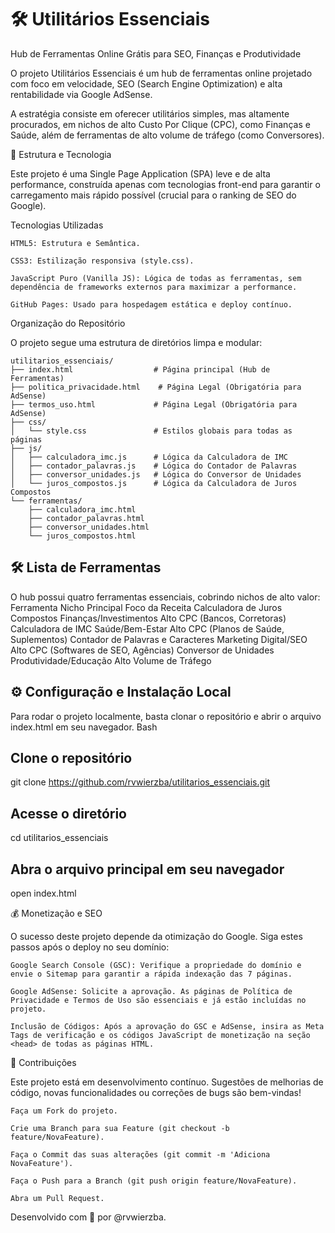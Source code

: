 # 🛠️ Utilitários Essenciais

Hub de Ferramentas Online Grátis para SEO, Finanças e Produtividade

O projeto Utilitários Essenciais é um hub de ferramentas online projetado com foco em velocidade, SEO (Search Engine Optimization) e alta rentabilidade via Google AdSense.

A estratégia consiste em oferecer utilitários simples, mas altamente procurados, em nichos de alto Custo Por Clique (CPC), como Finanças e Saúde, além de ferramentas de alto volume de tráfego (como Conversores).

🚀 Estrutura e Tecnologia

Este projeto é uma Single Page Application (SPA) leve e de alta performance, construída apenas com tecnologias front-end para garantir o carregamento mais rápido possível (crucial para o ranking de SEO do Google).

Tecnologias Utilizadas

    HTML5: Estrutura e Semântica.

    CSS3: Estilização responsiva (style.css).

    JavaScript Puro (Vanilla JS): Lógica de todas as ferramentas, sem dependência de frameworks externos para maximizar a performance.

    GitHub Pages: Usado para hospedagem estática e deploy contínuo.

Organização do Repositório

O projeto segue uma estrutura de diretórios limpa e modular:
```
utilitarios_essenciais/
├── index.html                  # Página principal (Hub de Ferramentas)
├── politica_privacidade.html    # Página Legal (Obrigatória para AdSense)
├── termos_uso.html             # Página Legal (Obrigatória para AdSense)
├── css/
│   └── style.css               # Estilos globais para todas as páginas
├── js/
│   ├── calculadora_imc.js      # Lógica da Calculadora de IMC
│   ├── contador_palavras.js    # Lógica do Contador de Palavras
│   ├── conversor_unidades.js   # Lógica do Conversor de Unidades
│   └── juros_compostos.js      # Lógica da Calculadora de Juros Compostos
└── ferramentas/
    ├── calculadora_imc.html
    ├── contador_palavras.html
    ├── conversor_unidades.html
    └── juros_compostos.html
```

## 🛠️ Lista de Ferramentas

O hub possui quatro ferramentas essenciais, cobrindo nichos de alto valor:
Ferramenta	Nicho Principal	Foco da Receita
Calculadora de Juros Compostos	Finanças/Investimentos	Alto CPC (Bancos, Corretoras)
Calculadora de IMC	Saúde/Bem-Estar	Alto CPC (Planos de Saúde, Suplementos)
Contador de Palavras e Caracteres	Marketing Digital/SEO	Alto CPC (Softwares de SEO, Agências)
Conversor de Unidades	Produtividade/Educação	Alto Volume de Tráfego

## ⚙️ Configuração e Instalação Local

Para rodar o projeto localmente, basta clonar o repositório e abrir o arquivo index.html em seu navegador.
Bash

## Clone o repositório
git clone https://github.com/rvwierzba/utilitarios_essenciais.git

## Acesse o diretório
cd utilitarios_essenciais

## Abra o arquivo principal em seu navegador
open index.html 

💰 Monetização e SEO

O sucesso deste projeto depende da otimização do Google. Siga estes passos após o deploy no seu domínio:

    Google Search Console (GSC): Verifique a propriedade do domínio e envie o Sitemap para garantir a rápida indexação das 7 páginas.

    Google AdSense: Solicite a aprovação. As páginas de Política de Privacidade e Termos de Uso são essenciais e já estão incluídas no projeto.

    Inclusão de Códigos: Após a aprovação do GSC e AdSense, insira as Meta Tags de verificação e os códigos JavaScript de monetização na seção <head> de todas as páginas HTML.

🤝 Contribuições

Este projeto está em desenvolvimento contínuo. Sugestões de melhorias de código, novas funcionalidades ou correções de bugs são bem-vindas!

    Faça um Fork do projeto.

    Crie uma Branch para sua Feature (git checkout -b feature/NovaFeature).

    Faça o Commit das suas alterações (git commit -m 'Adiciona NovaFeature').

    Faça o Push para a Branch (git push origin feature/NovaFeature).

    Abra um Pull Request.

Desenvolvido com 💙 por @rvwierzba.